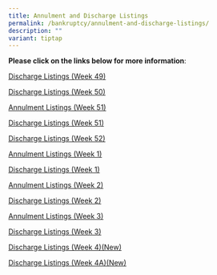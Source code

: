 ```yaml
---
title: Annulment and Discharge Listings
permalink: /bankruptcy/annulment-and-discharge-listings/
description: ""
variant: tiptap
---
```

<p><strong>Please click on the links below for more information</strong>:</p>
<p></p>
<p><a href="/files/Annulment &amp; Discharge Listings/Discharge_Listings__Week_49_.pdf" rel="noopener nofollow" target="_blank">Discharge Listings (Week 49)</a>
</p>
<p><a href="/files/Annulment &amp; Discharge Listings/Discharge_Listings__Week_50_.pdf" rel="noopener nofollow" target="_blank">Discharge Listings (Week 50)</a>
</p>
<p><a href="/files/Annulment &amp; Discharge Listings/Annulment_Listings__Week_51_.pdf" rel="noopener nofollow" target="_blank">Annulment Listings (Week 51)</a>
</p>
<p><a href="/files/Annulment &amp; Discharge Listings/Discharge_Listings__Week_51_.pdf" rel="noopener nofollow" target="_blank">Discharge Listings (Week 51)</a>
</p>
<p><a href="/files/Annulment &amp; Discharge Listings/Discharge_Listings__Week_52_.pdf" rel="noopener nofollow" target="_blank">Discharge Listings (Week 52)</a>
</p>
<p><a href="/files/Annulment &amp; Discharge Listings/Annulment_Listings__Week_1_.pdf" rel="noopener nofollow" target="_blank">Annulment Listings (Week 1)</a>
</p>
<p><a href="/files/Annulment &amp; Discharge Listings/Discharge_Listings__Week_1_.pdf" rel="noopener nofollow" target="_blank">Discharge Listings (Week 1)</a>
</p>
<p><a href="/files/Annulment &amp; Discharge Listings/Annulment_Listings__Week_2_.pdf" rel="noopener nofollow" target="_blank">Annulment Listings (Week 2)</a>
</p>
<p><a href="/files/Annulment &amp; Discharge Listings/Discharge_Listings__Week_2_.pdf" rel="noopener nofollow" target="_blank">Discharge Listings (Week 2)</a>
</p>
<p><a href="/files/Annulment &amp; Discharge Listings/Annulment_Listings__Week_3_.pdf" rel="noopener nofollow" target="_blank">Annulment Listings (Week 3)</a>
</p>
<p><a href="/files/Annulment &amp; Discharge Listings/Discharge_Listings__Week_3_.pdf" rel="noopener nofollow" target="_blank">Discharge Listings (Week 3)</a>
</p>
<p><a href="/files/Annulment &amp; Discharge Listings/Discharge_Listings__Week_4_.pdf" rel="noopener nofollow" target="_blank">Discharge Listings (Week 4)(New)</a>
</p>
<p><a href="/files/Annulment &amp; Discharge Listings/Discharge_Listings__Week_4A_.pdf" rel="noopener nofollow" target="_blank">Discharge Listings (Week 4A)(New)</a>
</p>
<p></p>
<p></p>
<p></p>